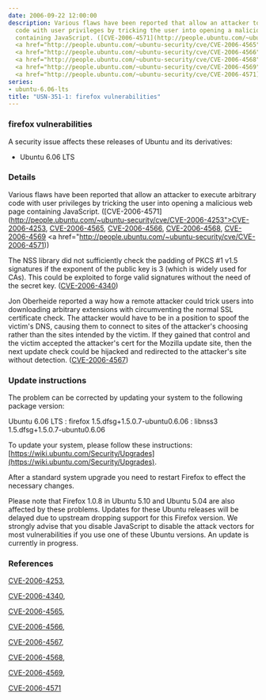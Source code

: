 ```yaml
---
date: 2006-09-22 12:00:00
description: Various flaws have been reported that allow an attacker to execute arbitrary
  code with user privileges by tricking the user into opening a malicious web page
  containing JavaScript. ([CVE-2006-4571](http://people.ubuntu.com/~ubuntu-security/cve/CVE-2006-4253">CVE-2006-4253</a>,
  <a href="http://people.ubuntu.com/~ubuntu-security/cve/CVE-2006-4565">CVE-2006-4565</a>,
  <a href="http://people.ubuntu.com/~ubuntu-security/cve/CVE-2006-4566">CVE-2006-4566</a>,
  <a href="http://people.ubuntu.com/~ubuntu-security/cve/CVE-2006-4568">CVE-2006-4568</a>,
  <a href="http://people.ubuntu.com/~ubuntu-security/cve/CVE-2006-4569">CVE-2006-4569</a>
  <a href="http://people.ubuntu.com/~ubuntu-security/cve/CVE-2006-4571))
series:
- ubuntu-6.06-lts
title: "USN-351-1: firefox vulnerabilities"
---
```


### firefox vulnerabilities

A security issue affects these releases of Ubuntu and its derivatives:

* Ubuntu 6.06 LTS

### Details

Various flaws have been reported that allow an attacker to execute arbitrary code with user privileges by tricking the user into opening a malicious web page containing JavaScript. ([CVE-2006-4571](http://people.ubuntu.com/~ubuntu-security/cve/CVE-2006-4253">CVE-2006-4253</a>, <a href="http://people.ubuntu.com/~ubuntu-security/cve/CVE-2006-4565">CVE-2006-4565</a>, <a href="http://people.ubuntu.com/~ubuntu-security/cve/CVE-2006-4566">CVE-2006-4566</a>, <a href="http://people.ubuntu.com/~ubuntu-security/cve/CVE-2006-4568">CVE-2006-4568</a>, <a href="http://people.ubuntu.com/~ubuntu-security/cve/CVE-2006-4569">CVE-2006-4569</a> <a href="http://people.ubuntu.com/~ubuntu-security/cve/CVE-2006-4571))

The NSS library did not sufficiently check the padding of PKCS #1 v1.5 signatures if the exponent of the public key is 3 (which is widely used for CAs). This could be exploited to forge valid signatures without the need of the secret key. ([CVE-2006-4340](http://people.ubuntu.com/~ubuntu-security/cve/CVE-2006-4340))

Jon Oberheide reported a way how a remote attacker could trick users into downloading arbitrary extensions with circumventing the normal SSL certificate check. The attacker would have to be in a position to spoof the victim&#39;s DNS, causing them to connect to sites of the attacker&#39;s choosing rather than the sites intended by the victim. If they gained that control and the victim accepted the attacker&#39;s cert for the Mozilla update site, then the next update check could be hijacked and redirected to the attacker&#39;s site without detection. ([CVE-2006-4567](http://people.ubuntu.com/~ubuntu-security/cve/CVE-2006-4567))

### Update instructions

The problem can be corrected by updating your system to the following package version:

Ubuntu 6.06 LTS
 : firefox <span>1.5.dfsg+1.5.0.7-ubuntu0.6.06</span>
 : libnss3 <span>1.5.dfsg+1.5.0.7-ubuntu0.6.06</span>

To update your system, please follow these instructions: [https://wiki.ubuntu.com/Security/Upgrades](https://wiki.ubuntu.com/Security/Upgrades).

After a standard system upgrade you need to restart Firefox to effect the necessary changes.

Please note that Firefox 1.0.8 in Ubuntu 5.10 and Ubuntu 5.04 are also affected by these problems. Updates for these Ubuntu releases will be delayed due to upstream dropping support for this Firefox version. We strongly advise that you disable JavaScript to disable the attack vectors for most vulnerabilities if you use one of these Ubuntu versions. An update is currently in progress.

### References

 [CVE-2006-4253](http://people.ubuntu.com/~ubuntu-security/cve/CVE-2006-4253), 

 [CVE-2006-4340](http://people.ubuntu.com/~ubuntu-security/cve/CVE-2006-4340), 

 [CVE-2006-4565](http://people.ubuntu.com/~ubuntu-security/cve/CVE-2006-4565), 

 [CVE-2006-4566](http://people.ubuntu.com/~ubuntu-security/cve/CVE-2006-4566), 

 [CVE-2006-4567](http://people.ubuntu.com/~ubuntu-security/cve/CVE-2006-4567), 

 [CVE-2006-4568](http://people.ubuntu.com/~ubuntu-security/cve/CVE-2006-4568), 

 [CVE-2006-4569](http://people.ubuntu.com/~ubuntu-security/cve/CVE-2006-4569), 

 [CVE-2006-4571](http://people.ubuntu.com/~ubuntu-security/cve/CVE-2006-4571)
